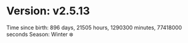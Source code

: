 # Version: v2.5.13
Time since birth: 896 days, 21505 hours, 1290300 minutes, 77418000 seconds
Season: Winter ❄️
